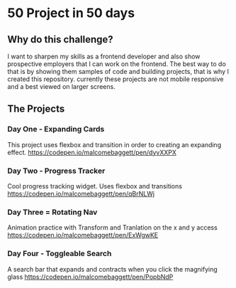 # 50 Project in 50 days

## Why do this challenge?

I want to sharpen my skills as a frontend developer and also show prospective employers that I can work on the frontend.
The best way to do that is by showing them samples of code and building projects, that is why I created this repository.
currently these projects are not mobile responsive and a best viewed on larger screens.

## The Projects

### Day One - Expanding Cards

This project uses flexbox and transition in order to creating an expanding effect.
https://codepen.io/malcomebaggett/pen/dyvXXPX

### Day Two - Progress Tracker

Cool progress tracking widget. Uses flexbox and transitions
https://codepen.io/malcomebaggett/pen/qBrNLWj

### Day Three = Rotating Nav

Animation practice with Transform and Tranlation on the x and y access
https://codepen.io/malcomebaggett/pen/ExWgwKE

### Day Four - Toggleable Search

A search bar that expands and contracts when you click the magnifying glass
https://codepen.io/malcomebaggett/pen/PopbNdP
